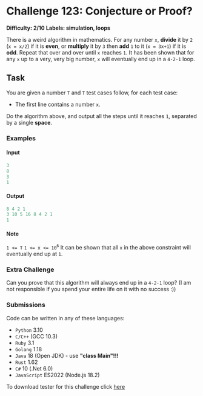 # Challenge 123: Conjecture or Proof?

**Difficulty: 2/10**
**Labels: simulation, loops**

There is a weird algorithm in mathematics. For any number `x`, **divide** it by `2` (`x = x/2`) if it is **even**, or **multiply** it by `3` then **add** `1` to it (`x = 3x+1`) if it is **odd**. Repeat that over and over until `x` reaches `1`. It has been shown that for any `x` up to a very, very big number, `x` will eventually end up in a `4-2-1` loop.

## Task

You are given a number `T` and `T` test cases follow, for each test case:

- The first line contains a number `x`.

Do the algorithm above, and output all the steps until it reaches `1`, separated by a single **space**.

### Examples

#### Input

```rust
3
8
3
1
```

#### Output

```rust
8 4 2 1
3 10 5 16 8 4 2 1
1
```

#### Note

`1 <= T`
`1 <= x <= 10`<sup>`6`</sup>
It can be shown that all `x` in the above constraint will eventually end up at `1`.

### Extra Challenge

Can you prove that this algorithm will always end up in a `4-2-1` loop? (I am not responsible if you spend your entire life on it with no success :))

### Submissions

Code can be written in any of these languages:

- `Python` 3.10
- `C/C++` (GCC 10.3)
- `Ruby` 3.1
- `Golang` 1.18
- `Java` 18 (Open JDK) - use **"class Main"!!!**
- `Rust` 1.62
- `C#` 10 (.Net 6.0)
- `JavaScript` ES2022 (Node.js 18.2)

To download tester for this challenge click [here](https://downgit.github.io/#/home?url=https://github.com/Pomroka/TWT_Challenges_Tester/tree/main/PreviousChallenges/Challenge_123)
